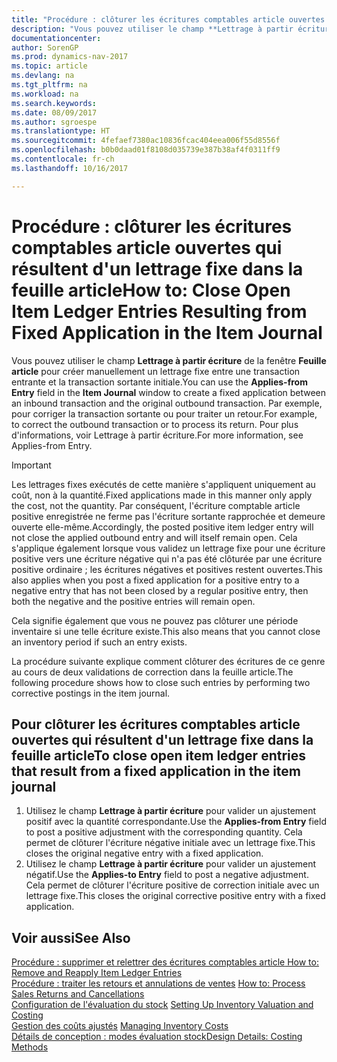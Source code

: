 ```yaml
---
title: "Procédure : clôturer les écritures comptables article ouvertes qui résultent d'un lettrage fixe dans la feuille article"
description: "Vous pouvez utiliser le champ **Lettrage à partir écriture** de la fenêtre **Feuille article** pour créer manuellement un lettrage fixe entre une transaction entrante et la transaction sortante initiale. Par exemple, pour corriger la transaction sortante ou pour traiter un retour."
documentationcenter: 
author: SorenGP
ms.prod: dynamics-nav-2017
ms.topic: article
ms.devlang: na
ms.tgt_pltfrm: na
ms.workload: na
ms.search.keywords: 
ms.date: 08/09/2017
ms.author: sgroespe
ms.translationtype: HT
ms.sourcegitcommit: 4fefaef7380ac10836fcac404eea006f55d8556f
ms.openlocfilehash: b0b0daad01f8108d035739e387b38af4f0311ff9
ms.contentlocale: fr-ch
ms.lasthandoff: 10/16/2017

---
```

# <a name="how-to-close-open-item-ledger-entries-resulting-from-fixed-application-in-the-item-journal"></a><span data-ttu-id="c2cb0-104">Procédure : clôturer les écritures comptables article ouvertes qui résultent d'un lettrage fixe dans la feuille article</span><span class="sxs-lookup"><span data-stu-id="c2cb0-104">How to: Close Open Item Ledger Entries Resulting from Fixed Application in the Item Journal</span></span>
<span data-ttu-id="c2cb0-105">Vous pouvez utiliser le champ **Lettrage à partir écriture** de la fenêtre **Feuille article** pour créer manuellement un lettrage fixe entre une transaction entrante et la transaction sortante initiale.</span><span class="sxs-lookup"><span data-stu-id="c2cb0-105">You can use the **Applies-from Entry** field in the **Item Journal** window to create a fixed application between an inbound transaction and the original outbound transaction.</span></span> <span data-ttu-id="c2cb0-106">Par exemple, pour corriger la transaction sortante ou pour traiter un retour.</span><span class="sxs-lookup"><span data-stu-id="c2cb0-106">For example, to correct the outbound transaction or to process its return.</span></span> <span data-ttu-id="c2cb0-107">Pour plus d'informations, voir Lettrage à partir écriture.</span><span class="sxs-lookup"><span data-stu-id="c2cb0-107">For more information, see Applies-from Entry.</span></span>  

> [!IMPORTANT]  
>  <span data-ttu-id="c2cb0-108">Les lettrages fixes exécutés de cette manière s'appliquent uniquement au coût, non à la quantité.</span><span class="sxs-lookup"><span data-stu-id="c2cb0-108">Fixed applications made in this manner only apply the cost, not the quantity.</span></span> <span data-ttu-id="c2cb0-109">Par conséquent, l'écriture comptable article positive enregistrée ne ferme pas l'écriture sortante rapprochée et demeure ouverte elle-même.</span><span class="sxs-lookup"><span data-stu-id="c2cb0-109">Accordingly, the posted positive item ledger entry will not close the applied outbound entry and will itself remain open.</span></span> <span data-ttu-id="c2cb0-110">Cela s'applique également lorsque vous validez un lettrage fixe pour une écriture positive vers une écriture négative qui n'a pas été clôturée par une écriture positive ordinaire ; les écritures négatives et positives restent ouvertes.</span><span class="sxs-lookup"><span data-stu-id="c2cb0-110">This also applies when you post a fixed application for a positive entry to a negative entry that has not been closed by a regular positive entry, then both the negative and the positive entries will remain open.</span></span>  
>   
>  <span data-ttu-id="c2cb0-111">Cela signifie également que vous ne pouvez pas clôturer une période inventaire si une telle écriture existe.</span><span class="sxs-lookup"><span data-stu-id="c2cb0-111">This also means that you cannot close an inventory period if such an entry exists.</span></span>  

<span data-ttu-id="c2cb0-112">La procédure suivante explique comment clôturer des écritures de ce genre au cours de deux validations de correction dans la feuille article.</span><span class="sxs-lookup"><span data-stu-id="c2cb0-112">The following procedure shows how to close such entries by performing two corrective postings in the item journal.</span></span>  

## <a name="to-close-open-item-ledger-entries-that-result-from-a-fixed-application-in-the-item-journal"></a><span data-ttu-id="c2cb0-113">Pour clôturer les écritures comptables article ouvertes qui résultent d'un lettrage fixe dans la feuille article</span><span class="sxs-lookup"><span data-stu-id="c2cb0-113">To close open item ledger entries that result from a fixed application in the item journal</span></span>  

1.  <span data-ttu-id="c2cb0-114">Utilisez le champ **Lettrage à partir écriture** pour valider un ajustement positif avec la quantité correspondante.</span><span class="sxs-lookup"><span data-stu-id="c2cb0-114">Use the **Applies-from Entry** field to post a positive adjustment with the corresponding quantity.</span></span> <span data-ttu-id="c2cb0-115">Cela permet de clôturer l'écriture négative initiale avec un lettrage fixe.</span><span class="sxs-lookup"><span data-stu-id="c2cb0-115">This closes the original negative entry with a fixed application.</span></span>  
2.  <span data-ttu-id="c2cb0-116">Utilisez le champ **Lettrage à partir écriture** pour valider un ajustement négatif.</span><span class="sxs-lookup"><span data-stu-id="c2cb0-116">Use the **Applies-to Entry** field to post a negative adjustment.</span></span> <span data-ttu-id="c2cb0-117">Cela permet de clôturer l'écriture positive de correction initiale avec un lettrage fixe.</span><span class="sxs-lookup"><span data-stu-id="c2cb0-117">This closes the original corrective positive entry with a fixed application.</span></span>  

## <a name="see-also"></a><span data-ttu-id="c2cb0-118">Voir aussi</span><span class="sxs-lookup"><span data-stu-id="c2cb0-118">See Also</span></span>  
[<span data-ttu-id="c2cb0-119"> Procédure : supprimer et relettrer des écritures comptables article</span><span class="sxs-lookup"><span data-stu-id="c2cb0-119"> How to: Remove and Reapply Item Ledger Entries</span></span>](finance-how-to-remove-and-reapply-item-entries.md)  
 <span data-ttu-id="c2cb0-120">[Procédure : traiter les retours et annulations de ventes](sales-how-process-sales-returns-cancellations.md) </span><span class="sxs-lookup"><span data-stu-id="c2cb0-120">[How to: Process Sales Returns and Cancellations](sales-how-process-sales-returns-cancellations.md) </span></span>  
 <span data-ttu-id="c2cb0-121">[Configuration de l'évaluation du stock](finance-set-up-inventory-valuation-and-costing.md) </span><span class="sxs-lookup"><span data-stu-id="c2cb0-121">[Setting Up Inventory Valuation and Costing](finance-set-up-inventory-valuation-and-costing.md) </span></span>  
 <span data-ttu-id="c2cb0-122">[Gestion des coûts ajustés](finance-manage-inventory-costs.md) </span><span class="sxs-lookup"><span data-stu-id="c2cb0-122">[Managing Inventory Costs](finance-manage-inventory-costs.md) </span></span>  
 [<span data-ttu-id="c2cb0-123">Détails de conception : modes évaluation stock</span><span class="sxs-lookup"><span data-stu-id="c2cb0-123">Design Details: Costing Methods</span></span>](design-details-costing-methods.md)

